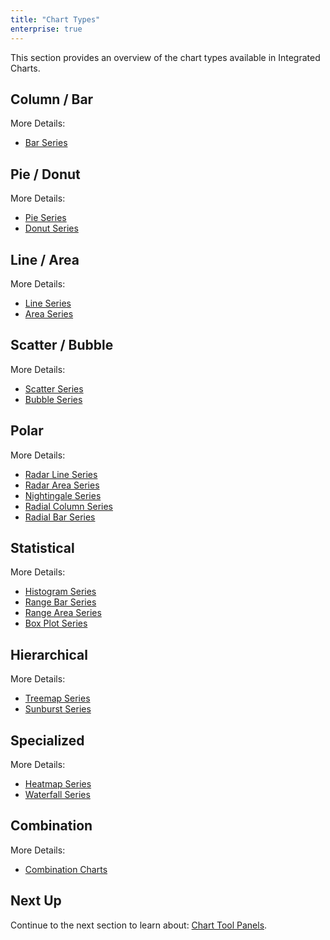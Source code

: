 ```yaml
---
title: "Chart Types"
enterprise: true
---
```


This section provides an overview of the chart types available in Integrated Charts.

## Column / Bar

<grid-example title='Column / Bar' name='column-bar' type='generated' options='{ "exampleHeight": 850, "enterprise": true,  "modules": ["clientside", "menu", "charts-enterprise"] }'></grid-example>

More Details:

- [Bar Series](https://charts.ag-grid.com/javascript/bar-series/)

## Pie / Donut

<grid-example title='Pie / Donut' name='pie-donut' type='generated' options='{ "exampleHeight": 850, "enterprise": true,  "modules": ["clientside", "menu", "charts-enterprise"] }'></grid-example>

More Details:

- [Pie Series](https://charts.ag-grid.com/javascript/pie-series/)
- [Donut Series](https://charts.ag-grid.com/javascript/donut-series/)

## Line / Area

<grid-example title='Line / Area' name='line-area' type='generated' options='{ "exampleHeight": 850, "enterprise": true,  "modules": ["clientside", "menu", "charts-enterprise"] }'></grid-example>

More Details:

- [Line Series](https://charts.ag-grid.com/javascript/line-series/)
- [Area Series](https://charts.ag-grid.com/javascript/area-series/)

## Scatter / Bubble

<grid-example title='Scatter / Bubble' name='scatter-bubble' type='generated' options='{ "exampleHeight": 850, "enterprise": true,  "modules": ["clientside", "menu", "charts-enterprise"] }'></grid-example>

More Details:

- [Scatter Series](https://charts.ag-grid.com/javascript/scatter-series/)
- [Bubble Series](https://charts.ag-grid.com/javascript/bubble-series/)

## Polar

<grid-example title='Polar' name='polar' type='generated' options='{ "exampleHeight": 850, "enterprise": true,  "modules": ["clientside", "menu", "charts-enterprise"] }'></grid-example>

More Details:

- [Radar Line Series](https://charts.ag-grid.com/javascript/radar-line-series/)
- [Radar Area Series](https://charts.ag-grid.com/javascript/radar-area-series/)
- [Nightingale Series](https://charts.ag-grid.com/javascript/nightingale-series/)
- [Radial Column Series](https://charts.ag-grid.com/javascript/radial-column-series/)
- [Radial Bar Series](https://charts.ag-grid.com/javascript/radial-bar-series/)

## Statistical

<grid-example title='Statistical' name='statistical' type='generated' options='{ "exampleHeight": 850, "enterprise": true,  "modules": ["clientside", "menu", "charts-enterprise"] }'></grid-example>

More Details:

- [Histogram Series](https://charts.ag-grid.com/javascript/histogram-series/)
- [Range Bar Series](https://charts.ag-grid.com/javascript/range-bar-series/)
- [Range Area Series](https://charts.ag-grid.com/javascript/range-area-series/)
- [Box Plot Series](https://charts.ag-grid.com/javascript/box-plot-series/)

## Hierarchical

<grid-example title='Hierarchical' name='hierarchical' type='generated' options='{ "exampleHeight": 850, "enterprise": true,  "modules": ["clientside", "menu", "rowgrouping", "charts-enterprise"] }'></grid-example>

More Details:

- [Treemap Series](https://charts.ag-grid.com/javascript/treemap-series/)
- [Sunburst Series](https://charts.ag-grid.com/javascript/sunburst-series/)

## Specialized

<grid-example title='Specialized' name='specialized' type='generated' options='{ "exampleHeight": 850, "enterprise": true,  "modules": ["clientside", "menu", "charts-enterprise"] }'></grid-example>

More Details:

- [Heatmap Series](https://charts.ag-grid.com/javascript/heatmap-series/)
- [Waterfall Series](https://charts.ag-grid.com/javascript/waterfall-series/)

## Combination

<grid-example title='Combination' name='combo' type='generated' options='{ "exampleHeight": 850, "enterprise": true,  "modules": ["clientside", "menu", "charts-enterprise"] }'></grid-example>

More Details:

- [Combination Charts](https://charts.ag-grid.com/javascript/combination-series/)

## Next Up

Continue to the next section to learn about: [Chart Tool Panels](/integrated-charts-chart-tool-panels/).




